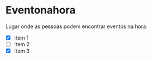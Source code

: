 # Eventonahora
Lugar onde as pessoas podem encontrar eventos na hora.

- [x] Item 1
- [ ] Item 2
- [x] Item 3
